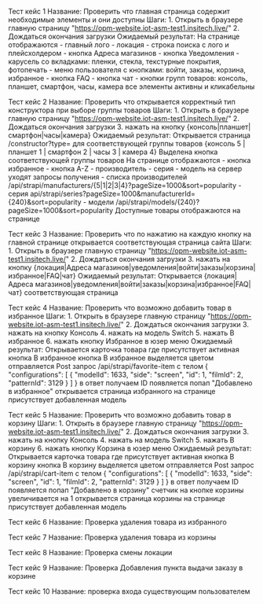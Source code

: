 Тест кейс 1
Название: 
    Проверить что главная страница содержит необходимые элементы и они доступны
Шаги:
    1. Открыть в браузере главную страницу "https://opm-website.iot-asm-test1.insitech.live/"
    2. Дождаться окончания загрузки
Ожидаемый результат:
    На странице отображаются 
    - главный лого
    - локация
    - строка поиска с лого и плейсхолдером
    - кнопка Адреса магазинов
    - кнопка Уведомления
    - карусель со вкладками: пленки, стекла, текстурные покрытия, фотопечать 
    - меню пользователя с кнопками: войти, заказы, корзина, избранное
    - кнопка FAQ
    - кнопка чат
    - кнопки групп товаров: консоль, планшет, смартфон, часы, камера
    все элементы активны и кликабельны

Тест кейс 2
Название: 
    Проверить что открывается корректный тип конструктора при выборе группы товаров
Шаги:
    1. Открыть в браузере главную страницу "https://opm-website.iot-asm-test1.insitech.live/"
    2. Дождаться окончания загрузки
    3. нажать на кнопку {консоль|планшет|смартфон|часы|камера}
Ожидаемый результат:
    Открывается страница /constructor?type= для соответствующей группы товаров
    {консоль 5 | планшет 1 | смартфон 2 | часы 3 | камера 4}
    Выделена кнопка соответствующей группы товаров
    На странице отображаются
    - кнопка избранное
    - кнопка A-Z
    - производитель
    - серия
    - модель
    на сервер уходят запросы получения 
    - списка производителей /api/strapi/manufacturers/{5|1|2|3|4}?pageSize=1000&sort=popularity
    - серия api/strapi/series?pageSize=1000&manufacturerId={240}&sort=popularity
    - модели /api/strapi/models/{240}?pageSize=1000&sort=popularity
    Доступные товары отображаются на странице

Тест кейс 3
Название: 
    Проверить что по нажатию на каждую кнопку на главной странице открывается соответствующая страница сайта
Шаги:
    1. Открыть в браузере главную страницу "https://opm-website.iot-asm-test1.insitech.live/"
    2. Дождаться окончания загрузки
    3. нажать на кнопку {локация|Адреса магазинов|уведомления|войти|заказы|корзина|избранное|FAQ|чат}
Ожидаемый результат:
    Открывается {локация|Адреса магазинов|уведомления|войти|заказы|корзина|избранное|FAQ|чат} соответствующая страница
    
Тест кейс 4
Название: 
    Проверить что возможно добавить товар в избранное
Шаги:
    1. Открыть в браузере главную страницу "https://opm-website.iot-asm-test1.insitech.live/"
    2. Дождаться окончания загрузки
    3. нажать на кнопку Консоль
    4. нажать на модель Switch
    5. нажать В избранное
    6. нажать кнопку Избранное в юзер меню
Ожидаемый результат:
    Открывается карточка товара где присутствует активная кнопка В избранное
    кнопка В избранное выделяется цветом
    отправляется Post запрос /api/strapi/favorite-item с телом 
    {
        "configurations": [
            {
                "modelId": 1633,
                "side": "screen",
                "id": 1,
                "filmId": 2,
                "patternId": 3129
            }
        ]
    }
    в ответ получаем ID 
    появляется попап "Добавлено в избранное"
    открывается страница избранного
    на странице присутствует добавленная модель

Тест кейс 5
Название: 
    Проверить что возможно добавить товар в корзину
Шаги:
    1. Открыть в браузере главную страницу "https://opm-website.iot-asm-test1.insitech.live/"
    2. Дождаться окончания загрузки
    3. нажать на кнопку Консоль
    4. нажать на модель Switch
    5. нажать В корзину
    6. нажать кнопку Корзина в юзер меню
Ожидаемый результат:
    Открывается карточка товара где присутствует активная кнопка В корзину
    кнопка В корзину выделяется цветом
    отправляется Post запрос /api/strapi/cart-item с телом 
    {
        "configurations": [
            {
                "modelId": 1633,
                "side": "screen",
                "id": 1,
                "filmId": 2,
                "patternId": 3129
            }
        ]
    }
    в ответ получаем ID 
    появляется попап "Добавлено в корзину"
    счетчик на кнопке корзины увеличивается на 1
    открывается страница корзины
    на странице присутствует добавленная модель
    
Тест кейс 6
Название:
    Проверка удаления товара из избранного
    
Тест кейс 7
Название:
    Проверка удаления товара из корзины
    
Тест кейс 8
Название:
    Проверка смены локации
    
Тест кейс 9
Название:
    Проверка Добавления пункта выдачи заказу в корзине
    
Тест кейс 10
Название:
    проверка входа существующим пользователем